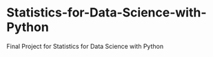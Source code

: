 # Statistics-for-Data-Science-with-Python
Final Project for Statistics for Data Science with Python
